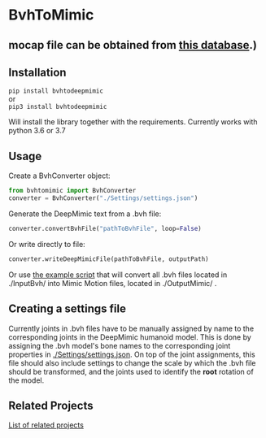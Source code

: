 # BvhToMimic 

## mocap file can be obtained from [this database](http://mocap.cs.sfu.ca/).)


## Installation
`pip install bvhtodeepmimic`    
or  
`pip3 install bvhtodeepmimic`

Will install the library together with the requirements. Currently works with python 3.6 or 3.7

## Usage
Create a BvhConverter object:
```python
from bvhtomimic import BvhConverter
converter = BvhConverter("./Settings/settings.json")
```

Generate the DeepMimic text from a .bvh file:
```python
converter.convertBvhFile("pathToBvhFile", loop=False)
```

Or write directly to file:
```python
converter.writeDeepMimicFile(pathToBvhFile, outputPath)
```

Or use [the example script](./example_script.py) that will convert all .bvh files located in ./InputBvh/ into Mimic Motion files, located in ./OutputMimic/ .

## Creating a settings file

Currently joints in .bvh files have to be manually assigned by name to the corresponding joints in the DeepMimic humanoid model. This is done by assigning the .bvh model's bone names to the corresponding joint properties in [./Settings/settings.json](./Settings/settings.json). On top of the joint assignments, this file should also include settings to change the scale by which the .bvh file should be transformed, and the joints used to identify the **root** rotation of the model.

## Related Projects

[List of related projects](https://github.com/SleepingFox88/DeepMimic-Animation-Conversion)
